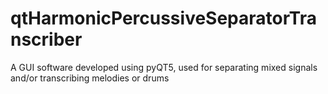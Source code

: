 # qtHarmonicPercussiveSeparatorTranscriber
A GUI software developed using pyQT5, used for separating mixed signals and/or transcribing melodies or drums
